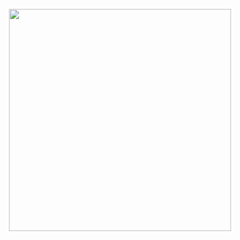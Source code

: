 <p align="center"><a href="https://www.javascript.com/" target="_blank"><img src="https://upload.wikimedia.org/wikipedia/commons/thumb/9/99/Unofficial_JavaScript_logo_2.svg/2048px-Unofficial_JavaScript_logo_2.svg.png" width="400"></a></p>
